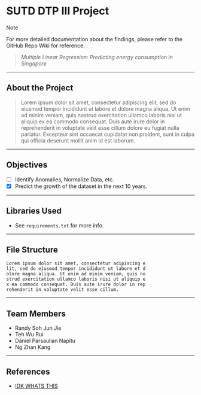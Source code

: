 # SUTD DTP III Project
> [!Note]
> For more detailed documentation about the findings, please refer
> to the GitHub Repo Wiki for reference.

>_Multiple Linear Regression: Predicting energy consumption in Singapore_ 

---
## About the Project
> Lorem ipsum dolor sit amet, consectetur adipiscing elit, sed do eiusmod tempor incididunt ut labore et dolore magna aliqua. Ut enim ad minim veniam, quis nostrud exercitation ullamco laboris nisi ut aliquip ex ea commodo consequat. Duis aute irure dolor in reprehenderit in voluptate velit esse cillum dolore eu fugiat nulla pariatur. Excepteur sint occaecat cupidatat non proident, sunt in culpa qui officia deserunt mollit anim id est laborum.

---
## Objectives
- [ ] Identify Anomalies, Normalize Data, etc.
- [X] Predict the growth of the dataset in the next 10 years.

---
## Libraries Used
- See `requirements.txt` for more info.

---
## File Structure
```plaintext
Lorem ipsum dolor sit amet, consectetur adipiscing e
lit, sed do eiusmod tempor incididunt ut labore et d
olore magna aliqua. Ut enim ad minim veniam, quis no
strud exercitation ullamco laboris nisi ut aliquip e
x ea commodo consequat. Duis aute irure dolor in rep
rehenderit in voluptate velit esse cillum.
```

---
## Team Members
- Randy Soh Jun Jie
- Teh Wu Rui
- Daniel Parsaulian Napitu
- Ng Zhan Kang

---
## References
- [IDK WHATS THIS](www.google.com)